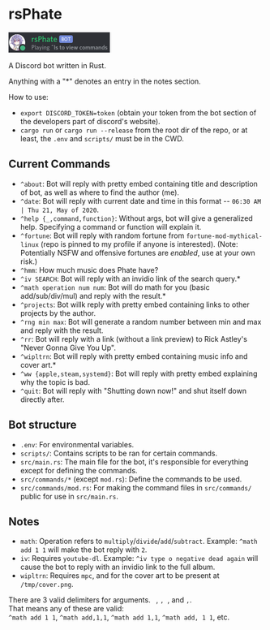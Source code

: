 # rsPhate

![bot](images/bot.png?raw=true "bot")

A Discord bot written in Rust.

Anything with a "*" denotes an entry in the notes section.

How to use:

- `export DISCORD_TOKEN=token` (obtain your token from the bot section of the developers part of discord's website).
- `cargo run` or `cargo run --release` from the root dir of the repo, or at least, the `.env` and `scripts/` must be in the CWD.

## Current Commands

- `^about`: Bot will reply with pretty embed containing title and description of bot, as well as where to find the author (me).
- `^date`: Bot will reply with current date and time in this format -- `06:30 AM | Thu 21, May of 2020`.
- `^help {_,command,function}`: Without args, bot will give a generalized help. Specifying a command or function will explain it.
- `^fortune`: Bot will reply with random fortune from `fortune-mod-mythical-linux` (repo is pinned to my profile if anyone is interested). (Note: Potentially NSFW and offensive fortunes are *enabled*, use at your own risk.)
- `^hmm`: How much music does Phate have?
- `^iv SEARCH`: Bot will reply with an invidio link of the search query.*
- `^math operation num num`: Bot will do math for you (basic add/sub/div/mul) and reply with the result.*
- `^projects`: Bot willk reply with pretty embed containing links to other projects by the author.
- `^rng min max`: Bot will generate a random number between min and max and reply with the result.
- `^rr`: Bot will reply with a link (without a link preview) to Rick Astley's "Never Gonna Give You Up".
- `^wipltrn`: Bot will reply with pretty embed containing music info and cover art.*
- `^ww {apple,steam,systemd}`: Bot will reply with pretty embed explaining why the topic is bad.
- `^quit`: Bot will reply with "Shutting down now!" and shut itself down directly after.

## Bot structure

- `.env`: For environmental variables.
- `scripts/`: Contains scripts to be ran for certain commands.
- `src/main.rs`: The main file for the bot, it's responsible for everything except for defining the commands.
- `src/commands/*` (except `mod.rs`): Define the commands to be used.
- `src/commands/mod.rs`: For making the command files in `src/commands/` public for use in `src/main.rs`.

## Notes

- `math`: Operation refers to `multiply`/`divide`/`add`/`subtract`. Example: `^math add 1 1` will make the bot reply with `2`.
- `iv`: Requires `youtube-dl`. Example: `^iv type o negative dead again` will cause the bot to reply with an invidio link to the full album.
- `wipltrn`: Requires `mpc`, and for the cover art to be present at `/tmp/cover.png`.

There are 3 valid delimiters for arguments. ` `, `, `, and `,`.<br>
That means any of these are valid:<br>
`^math add 1 1`, `^math add,1,1`, `^math add 1,1`, `^math add, 1 1`, etc.
